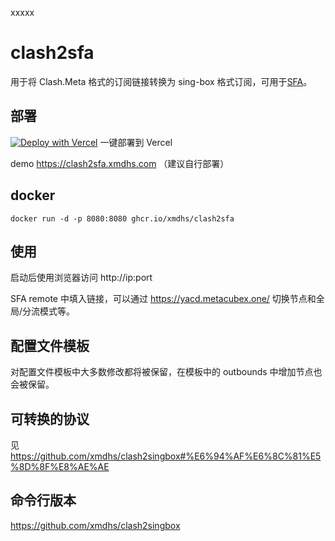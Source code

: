 xxxxx

# clash2sfa
用于将 Clash.Meta 格式的订阅链接转换为 sing-box 格式订阅，可用于[SFA](https://sing-box.sagernet.org/zh/clients/)。

## 部署

[![Deploy with Vercel](https://vercel.com/button)](https://vercel.com/new/clone?repository-url=https%3A%2F%2Fgithub.com%2Fxmdhs%2Fclash2sfa)  一键部署到 Vercel

demo https://clash2sfa.xmdhs.com （建议自行部署）
## docker
```
docker run -d -p 8080:8080 ghcr.io/xmdhs/clash2sfa
```
## 使用
启动后使用浏览器访问 http://ip:port

SFA remote 中填入链接，可以通过 https://yacd.metacubex.one/ 切换节点和全局/分流模式等。
## 配置文件模板
对配置文件模板中大多数修改都将被保留，在模板中的 outbounds 中增加节点也会被保留。

## 可转换的协议
见 https://github.com/xmdhs/clash2singbox#%E6%94%AF%E6%8C%81%E5%8D%8F%E8%AE%AE

## 命令行版本
https://github.com/xmdhs/clash2singbox
